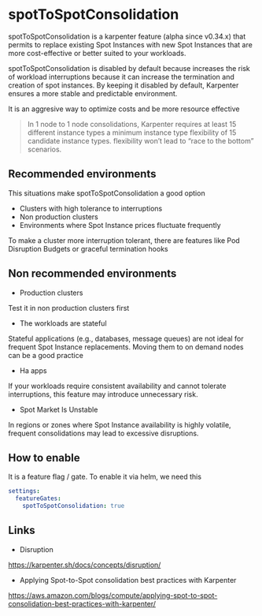 # spotToSpotConsolidation

spotToSpotConsolidation is a karpenter feature (alpha since v0.34.x) that permits to replace existing Spot Instances with new Spot Instances that are more cost-effective or better suited to your workloads.

spotToSpotConsolidation is disabled by default because increases the risk of workload interruptions because it can increase the termination and creation of spot instances.
By keeping it disabled by default, Karpenter ensures a more stable and predictable environment.

It is an aggresive way to optimize costs and be more resource effective

> In 1 node to 1 node consolidations, Karpenter requires at least 15 different instance types  a minimum instance type flexibility of 15 candidate instance types. flexibility won’t lead to “race to the bottom” scenarios.

## Recommended environments

This situations make spotToSpotConsolidation a good option

- Clusters with high tolerance to interruptions
- Non production clusters
- Environments where Spot Instance prices fluctuate frequently

To make a cluster more interruption tolerant, there are features like Pod Disruption Budgets or graceful termination hooks

## Non recommended environments

- Production clusters

Test it in non production clusters first

- The workloads are stateful

Stateful applications (e.g., databases, message queues) are not ideal for frequent Spot Instance replacements. Moving them to on demand nodes can be a good practice

- Ha apps

If your workloads require consistent availability and cannot tolerate interruptions, this feature may introduce unnecessary risk.

- Spot Market Is Unstable

In regions or zones where Spot Instance availability is highly volatile, frequent consolidations may lead to excessive disruptions.

## How to enable

It is a feature flag / gate. To enable it via helm, we need this

```yaml
settings:
  featureGates:
    spotToSpotConsolidation: true
```

## Links

- Disruption

<https://karpenter.sh/docs/concepts/disruption/>

- Applying Spot-to-Spot consolidation best practices with Karpenter  

<https://aws.amazon.com/blogs/compute/applying-spot-to-spot-consolidation-best-practices-with-karpenter/>
